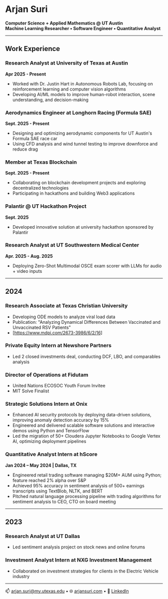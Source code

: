 # Arjan Suri

**Computer Science + Applied Mathematics @ UT Austin**  
**Machine Learning Researcher • Software Engineer • Quantitative Analyst**

---

## Work Experience
### **Research Analyst at University of Texas at Austin**
**Apr 2025 - Present**

- Worked with Dr. Justin Hart in Autonomous Robots Lab, focusing on reinforcement learning and computer vision algorithms
- Developing AI/ML models to improve human-robot interaction, scene understanding, and decision-making

### **Aerodynamics Engineer at Longhorn Racing (Formula SAE)**
**Sept. 2025 - Present**

- Designing and optimizing aerodynamic components for UT Austin's Formula SAE race car
- Using CFD analysis and wind tunnel testing to improve downforce and reduce drag

### **Member at Texas Blockchain**
**Sept. 2025 - Present**

- Collaborating on blockchain development projects and exploring decentralized technologies
- Participating in hackathons and building Web3 applications

### **Palantir @ UT Hackathon Project**
**Sept. 2025**

- Developed innovative solution at university hackathon sponsored by Palantir

### **Research Analyst at UT Southwestern Medical Center**
**Apr. 2025 - Aug. 2025**

- Deploying Zero-Shot Multimodal OSCE exam scorer with LLMs for audio + video inputs

---

## 2024

### **Research Associate at Texas Christian University**

- Developing ODE models to analyze viral load data
- Publication: "Analyzing Dynamical Differences Between Vaccinated and Unvaccinated RSV Patients"
- [https://www.mdpi.com/2673-3986/6/2/16]

### **Private Equity Intern at Newshore Partners**

- Led 2 closed investments deal, conducting DCF, LBO, and comparables analysis

### **Director of Operations at Fidutam**

- United Nations ECOSOC Youth Forum Invitee
- MIT Solve Finalist

### **Strategic Solutions Intern at Onix**

- Enhanced AI security protocols by deploying data-driven solutions, improving anomaly detection accuracy by 15%
- Engineered and delivered scalable software solutions and interactive demos using Python and TensorFlow
- Led the migration of 50+ Cloudera Jupyter Notebooks to Google Vertex AI, optimizing deployment pipelines

### **Quantitative Analyst Intern at hScore**
**Jan 2024 – May 2024 | Dallas, TX**

- Engineered retail trading software managing $20M+ AUM using Python; feature reached 2% alpha over S&P
- Achieved 95% accuracy in sentiment analysis of 500+ earnings transcripts using TextBlob, NLTK, and BERT
- Pitched natural language processing pipeline with trading algorithms for sentiment analysis to CEO, CTO on board meeting

---

## 2023

### **Research Analyst at UT Dallas**

- Led sentiment analysis project on stock news and online forums

### **Investment Analyst Intern at NXG Investment Management**

- Collaborated on investment strategies for clients in the Electric Vehicle industry

---

📫 [arjan.suri@my.utexas.edu](mailto:arjan.suri@my.utexas.edu) • 🌐 [arjansuri.com](https://arjansuri.com) • 💼 [LinkedIn](https://linkedin.com/in/arjansuri)
